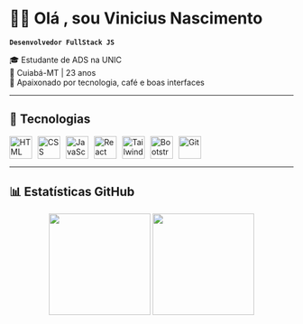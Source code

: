 # 👨‍💻 Olá , sou Vinicius Nascimento

**`Desenvolvedor FullStack JS`**

🎓 Estudante de ADS na UNIC  
📍 Cuiabá-MT | 23 anos  
🚀 Apaixonado por tecnologia, café e boas interfaces

---

## 🧰 Tecnologias

<div style="display: flex; gap: 10px; flex-wrap: wrap;">

<img src="https://cdn.jsdelivr.net/gh/devicons/devicon/icons/html5/html5-original.svg" width="40px" title="HTML"/>
<img src="https://cdn.jsdelivr.net/gh/devicons/devicon/icons/css3/css3-original.svg" width="40px" title="CSS"/>
<img src="https://cdn.jsdelivr.net/gh/devicons/devicon/icons/javascript/javascript-original.svg" width="40px" title="JavaScript"/>
<img src="https://cdn.jsdelivr.net/gh/devicons/devicon/icons/react/react-original.svg" width="40px" title="React"/>
<img src="https://cdn.jsdelivr.net/gh/devicons/devicon/icons/tailwindcss/tailwindcss-plain.svg" width="40px" title="Tailwind"/>
<img src="https://cdn.jsdelivr.net/gh/devicons/devicon/icons/bootstrap/bootstrap-original.svg" width="40px" title="Bootstrap"/>
<img src="https://cdn.jsdelivr.net/gh/devicons/devicon/icons/git/git-original.svg" width="40px" title="Git"/>

</div>

---

## 📊 Estatísticas GitHub

<div align="center">

<img height="180em" src="https://github-readme-stats.vercel.app/api?username=MyDevVinicius&show_icons=true&theme=tokyonight&include_all_commits=true&locale=pt-br&cache_seconds=1800"/>
<img height="180em" src="https://github-readme-stats.vercel.app/api/top-langs/?username=MyDevVinicius&theme=tokyonight&layout=compact&custom_title=Tecnologias&langs_count=9&cache_seconds=1800"/>

</div>
